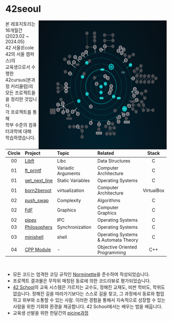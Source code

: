 # 42seoul

<img align="right" margin-left:7 src="_asset/holy%20graph.png" width="400" height="400" title="holy graph">

본 레포지토리는 16개월간\
(2023.02 ~ 2024.05) \
42 서울(Ecole 42의 서울 캠퍼스)의 \
교육생으로서 수행한 \
42cursus(본과정 커리큘럼)의 \
모든 프로젝트들을 정리한 것입니다. \
각 프로젝트를 통해 \
학부 수준의 컴퓨터과학에 대해 \
학습하였습니다.

| Circle | Project |   Topic   | Related | Stack |
| :----: | :----------- | :-------------| :---- | :----: |
| 00     | [Libft](https://github.com/songdaegeun/42) | Libc | Data Structures | C |
| 01     | [ft_printf](https://github.com/) | Variadic Arguments | Computer Architecture | C |
| 01     | [get_next_line](https://github.com/) | Static Variables | Operating Systems | C |
| 01     | [born2beroot](https://github.com/) | virtualization |   Computer Architecture   | VirtualBox |
| 02     | [push_swap](https://github.com/) | Complexity | Algorithms | C |
| 02     | [FdF](https://github.com/) | Graphics | Computer Graphics | C |
| 02     | [pipex](https://github.com/) | IPC | Operating Systems | C |
| 03     | [Philosophers](https://github.com/) | Synchronization | Operating Systems | C |
| 03     | [minishell](https://github.com/) | shell | Operating Systems & Automata Theory | C |
| 04     | [CPP Module](https://github.com/) | - | Objective Oriented Programming | C++ |

</br>

* 모든 코드는 엄격한 코딩 규칙인 [Norminette](https://github.com/songdaegeun/42seoul/tree/main/_asset/ko.norm.pdf)을 준수하여 작성되었습니다.
* 프로젝트 결과물은 무작위 매칭된 동료에 의한 코드리뷰로 평가되었습니다.  
* [42 School](https://42seoul.kr/seoul42/contents/view?contentsNo=14&level=2&menuNo=30)의 교육 시스템은 가르치는 교수도, 정해진 교재도, 비싼 학비도, 학위도 없습니다. 정해진 길을 따라가기보다는 스스로 길을 찾고, 그 과정에서 동료와 협업하고 외부와 소통할 수 있는 사람. 이러한 경험을 통해서 지속적으로 성장할 수 있는 사람을 위한 기회와 환경을 제공합니다. 42 School에서는 배우는 법을 배웁니다. 
* 교육생 선발을 위한 한달간의 [picine과정](https://github.com/songdaegeun/c-picine)

